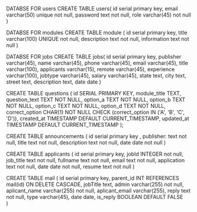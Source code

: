 DATABSE FOR users
CREATE TABLE users(
	id serial primary key,
	email varchar(50) unique not null,
    password text not null,
	role varchar(45) not null
)

DATABSE FOR modules
CREATE TABLE module (
	id serial primary key,
	title varchar(100) UNIQUE not null,
	description text not null,
	information text not null
)

DATABSE FOR jobs
CREATE TABLE jobs(
	id serial primary key,
	publisher varchar(45),
	name varchar(45),
	phone varchar(45),
	email varchar(45),
	title varchar(100),
	applicants varchar(15),
	remote varchar(45),
	experience varchar(100),
	jobtype varchar(45),
	salary varchar(45),
	state text,
	city text,
	street text,
	description text,
	date date
)


CREATE TABLE questions (
    id SERIAL PRIMARY KEY,
    module_title TEXT,
    question_text TEXT NOT NULL,
    option_a TEXT NOT NULL,
    option_b TEXT NOT NULL,
    option_c TEXT NOT NULL,
    option_d TEXT NOT NULL,
    correct_option CHAR(1) NOT NULL CHECK (correct_option IN ('A', 'B', 'C', 'D')),
    created_at TIMESTAMP DEFAULT CURRENT_TIMESTAMP,
    updated_at TIMESTAMP DEFAULT CURRENT_TIMESTAMP
);

CREATE TABLE announcements (
	id serial primary key , 
	publisher: text not null,
	title text not null,
	description text not null,
	date date not null
)

CREATE TABLE applicants (
	id serial primary key, 
	jobId INTEGER not null,
	job_title text not null,
	fullname text not null,
	email text not null,
	application text not null,
	date date not null,
	resume text not null
)

CREATE TABLE mail (
	id serial primary key,
	parent_id INT REFERENCES mail(id) ON DELETE CASCADE,
	jobTitle text,
	admin varchar(255) not null,
	aplicant_name varchar(255) not null, 
	aplicant_email varchar(255),
	reply text not null,
	type varchar(45),
	date date,
	is_reply BOOLEAN DEFAULT FALSE  
)
